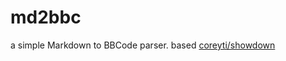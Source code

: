 md2bbc
======

a simple Markdown to BBCode parser. based [coreyti/showdown](https://github.com/coreyti/showdown/)
